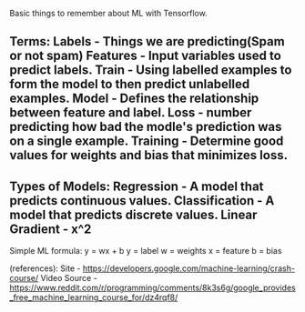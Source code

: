 Basic things to remember about ML with Tensorflow.

Terms:
Labels - Things we are predicting(Spam or not spam)
Features - Input variables used to predict labels.
Train - Using labelled examples to form the model to then predict unlabelled examples.
Model - Defines the relationship between feature and label.
Loss - number predicting how bad the modle's prediction was on a single example.
Training - Determine good values for weights and bias that minimizes loss.
--
Types of Models:
Regression - A model that predicts continuous values.
Classification - A model that predicts discrete values.
Linear Gradient - x^2
-- 
Simple ML formula:
y = wx + b
y = label
w = weights
x = feature
b = bias






(references):
Site - https://developers.google.com/machine-learning/crash-course/
Video Source - https://www.reddit.com/r/programming/comments/8k3s6g/google_provides_free_machine_learning_course_for/dz4rqf8/